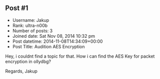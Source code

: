 ## Post #1
- Username: Jakup
- Rank: ultra-n00b
- Number of posts: 3
- Joined date: Sat Nov 08, 2014 10:32 pm
- Post datetime: 2014-11-08T14:34:09+00:00
- Post Title: Audition AES Encryption

Hey, i couldnt find a topic for that.
How i can find the AES Key for packet encryption in ollydbg?


Regards,
Jakup
